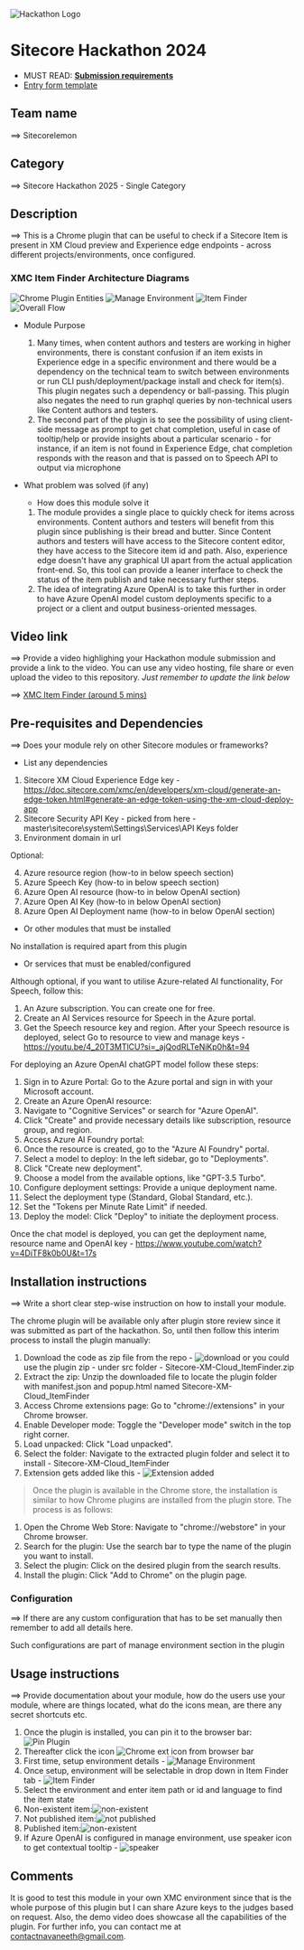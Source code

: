 ![Hackathon Logo](docs/images/hackathon.png?raw=true "Hackathon Logo")
# Sitecore Hackathon 2024

- MUST READ: **[Submission requirements](SUBMISSION_REQUIREMENTS.md)**
- [Entry form template](ENTRYFORM.md)
  
## Team name
⟹ Sitecorelemon

## Category
⟹ Sitecore Hackathon 2025 - Single Category

## Description
⟹ This is a Chrome plugin that can be useful to check if a Sitecore Item is present in XM Cloud preview and Experience edge endpoints - across different projects/environments, once configured. 

### XMC Item Finder Architecture Diagrams
![Chrome Plugin Entities](docs/diagrams/chromepluginentities.png)
![Manage Environment](docs/diagrams/manageenv.png)
![Item Finder](docs/diagrams/Itemfinder.png)
![Overall Flow](docs/diagrams/overallflow.png)

  - Module Purpose

    1. Many times, when content authors and testers are working in higher environments, there is constant confusion if an item exists in Experience edge in a specific environment and there would be a dependency on the technical team to switch between environments or run CLI push/deployment/package install and check for item(s). This plugin negates such a dependency or ball-passing. This plugin also negates the need to run graphql queries by non-technical users like Content authors and testers. 
    2. The second part of the plugin is to see the possibility of using client-side message as prompt to get chat completion, useful in  case of tooltip/help or provide insights about a particular scenario - for instance, if an item is not found in Experience Edge, chat completion responds with the reason and that is passed on to Speech API to output via microphone
  - What problem was solved (if any)
    - How does this module solve it

    1. The module provides a single place to quickly check for items across environments. Content authors and testers will benefit from this plugin since publishing is their bread and butter. Since Content authors and testers will have access to the Sitecore content editor, they have access to the Sitecore item id and path. Also, experience edge doesn't have any graphical UI apart from the actual application front-end. So, this tool can provide a leaner interface to check the status of the item publish and take necessary further steps. 
    2. The idea of integrating Azure OpenAI is to take this further in order to have Azure OpenAI model custom deployments specific to a project or a client and output business-oriented messages.


## Video link
⟹ Provide a video highlighing your Hackathon module submission and provide a link to the video. You can use any video hosting, file share or even upload the video to this repository. _Just remember to update the link below_

⟹ [XMC Item Finder (around 5 mins)](https://youtu.be/qqNU4hXIuP0)

## Pre-requisites and Dependencies

⟹ Does your module rely on other Sitecore modules or frameworks?

- List any dependencies
1. Sitecore XM Cloud Experience Edge key - https://doc.sitecore.com/xmc/en/developers/xm-cloud/generate-an-edge-token.html#generate-an-edge-token-using-the-xm-cloud-deploy-app
2. Sitecore Security API Key - picked from here - master\sitecore\system\Settings\Services\API Keys folder
3. Environment domain in url

Optional:

4. Azure resource region (how-to in below speech section)
5. Azure Speech Key (how-to in below speech section)
6. Azure Open AI resource (how-to in below OpenAI section)
7. Azure Open AI Key (how-to in below OpenAI section)
8. Azure Open AI Deployment name (how-to in below OpenAI section)

- Or other modules that must be installed

No installation is required apart from this plugin
- Or services that must be enabled/configured

Although optional, if you want to utilise Azure-related AI functionality, 
For Speech, follow this:
1. An Azure subscription. You can create one for free.
2. Create an AI Services resource for Speech in the Azure portal.
3. Get the Speech resource key and region. After your Speech resource is deployed, select Go to resource to view and manage keys - https://youtu.be/4_20T3MTlCU?si=_ajQodRLTeNiKp0h&t=94

For deploying an Azure OpenAI chatGPT model follow these steps:
1. Sign in to Azure Portal: Go to the Azure portal and sign in with your Microsoft account. 
2. Create an Azure OpenAI resource:
3. Navigate to "Cognitive Services" or search for "Azure OpenAI". 
4. Click "Create" and provide necessary details like subscription, resource group, and region. 
5. Access Azure AI Foundry portal:
6. Once the resource is created, go to the "Azure AI Foundry" portal. 
7. Select a model to deploy: In the left sidebar, go to "Deployments". 
8. Click "Create new deployment". 
9. Choose a model from the available options, like "GPT-3.5 Turbo". 
10. Configure deployment settings: Provide a unique deployment name. 
11. Select the deployment type (Standard, Global Standard, etc.). 
12. Set the "Tokens per Minute Rate Limit" if needed. 
13. Deploy the model: Click "Deploy" to initiate the deployment process. 

Once the chat model is deployed, you can get the deployment name, resource name and OpenAI key  - https://www.youtube.com/watch?v=4DiTF8k0b0U&t=17s

## Installation instructions
⟹ Write a short clear step-wise instruction on how to install your module. 


 The chrome plugin will be available only after plugin store review since it was submitted as part of the hackathon. So, until then follow this interim process to install the plugin manually:

1. Download the code as zip file from the repo - ![download](docs/images/download.png) or you could use the plugin zip - under src folder - Sitecore-XM-Cloud_ItemFinder.zip
2. Extract the zip: Unzip the downloaded file to locate the plugin folder with manifest.json and popup.html named Sitecore-XM-Cloud_ItemFinder 
3. Access Chrome extensions page: Go to "chrome://extensions" in your Chrome browser. 
4. Enable Developer mode: Toggle the "Developer mode" switch in the top right corner. 
5. Load unpacked: Click "Load unpacked". 
6. Select the folder: Navigate to the extracted plugin folder and select it to install - Sitecore-XM-Cloud_ItemFinder
7. Extension gets added like this - ![Extension added](docs/images/extadded.png)

> Once the plugin is available in the Chrome store, the installation is similar to how Chrome plugins are installed from the plugin store. The process is as follows:

1. Open the Chrome Web Store: Navigate to "chrome://webstore" in your Chrome browser. 
2. Search for the plugin: Use the search bar to type the name of the plugin you want to install. 
3. Select the plugin: Click on the desired plugin from the search results. 
4. Install the plugin: Click "Add to Chrome" on the plugin page. 


### Configuration
⟹ If there are any custom configuration that has to be set manually then remember to add all details here.

Such configurations are part of manage environment section in the plugin 

## Usage instructions
⟹ Provide documentation about your module, how do the users use your module, where are things located, what do the icons mean, are there any secret shortcuts etc.

1. Once the plugin is installed, you can pin it to the browser bar: ![Pin Plugin](docs/images/manageextpin.png)
2. Thereafter click the icon ![Chrome ext icon](docs/images/icon.png) from browser bar
3. First time, setup environment details - ![Manage Environment](docs/images/manageenv.png)
4. Once setup, environment will be selectable in drop down in Item Finder tab - ![Item Finder](docs/images/itemfinder.png)
5. Select the environment and enter item path or id and language to find the item state
6. Non-existent item:![non-existent](docs/images/notexistent.png)
7. Not published item:![not published](docs/images/xmcfinder.png)
8. Published item:![non-existent](docs/images/pubitem.png)
9. If Azure OpenAI is configured in manage environment, use speaker icon to get contextual tooltip - ![speaker](docs/images/speaker.png)

## Comments
It is good to test this module in your own XMC environment since that is the whole purpose of this plugin but I can share Azure keys to the judges based on request. Also, the demo video does showcase all the capabilities of the plugin. For further info, you can contact me at contactnavaneeth@gmail.com.
